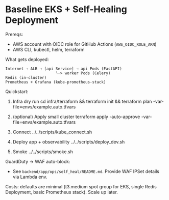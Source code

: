 # Baseline EKS + Self-Healing Deployment

Prereqs:
- AWS account with OIDC role for GitHub Actions (`AWS_OIDC_ROLE_ARN`)
- AWS CLI, kubectl, helm, terraform

What gets deployed:

```
Internet → ALB → [api Service] → api Pods (FastAPI)
                      └─> worker Pods (Celery)
Redis (in-cluster)
Prometheus + Grafana (kube-prometheus-stack)
```

Quickstart:
1) Infra dry run
   cd infra/terraform && terraform init && terraform plan -var-file=envs/example.auto.tfvars

2) (optional) Apply small cluster
   terraform apply -auto-approve -var-file=envs/example.auto.tfvars

3) Connect
   ../../scripts/kube_connect.sh

4) Deploy app + observability
   ../../scripts/deploy_dev.sh

5) Smoke
   ../../scripts/smoke.sh

GuardDuty → WAF auto-block:
- See `backend/app/ops/self_heal/README.md`. Provide WAF IPSet details via Lambda env.

Costs: defaults are minimal (t3.medium spot group for EKS, single Redis Deployment, basic Prometheus stack). Scale up later.
